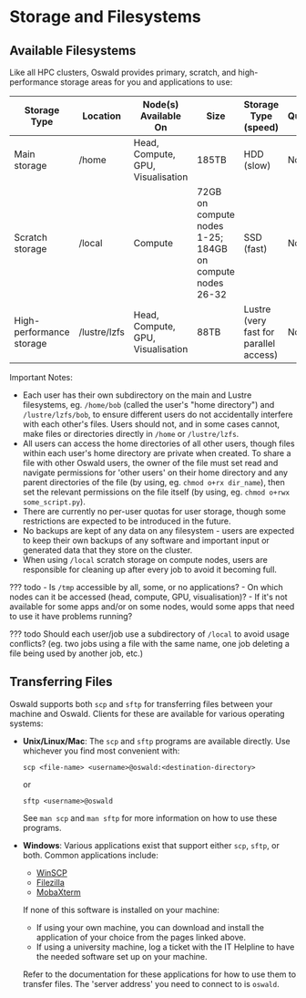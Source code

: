 # Storage and Filesystems

## Available Filesystems

Like all HPC clusters, Oswald provides primary, scratch, and high-performance storage areas for you and applications to use:

| Storage Type             | Location     | Node(s) Available On              | Size                                                        | Storage Type (speed)                   | Quotas |
|--------------------------|--------------|-----------------------------------|-------------------------------------------------------------|----------------------------------------|--------|
| Main storage             | /home        | Head, Compute, GPU, Visualisation | 185TB                                                       | HDD (slow)                             | None   |
| Scratch storage          | /local       | Compute                           | 72GB on compute nodes 1-25;<br>184GB on compute nodes 26-32 | SSD (fast)                             | None   |
| High-performance storage | /lustre/lzfs | Head, Compute, GPU, Visualisation | 88TB                                                        | Lustre (very fast for parallel access) | None   |

Important Notes:

- Each user has their own subdirectory on the main and Lustre filesystems, eg. `/home/bob` (called the user's "home directory") and `/lustre/lzfs/bob`, to ensure different users do not accidentally interfere with each other's files. Users should not, and in some cases cannot, make files or directories directly in `/home` or `/lustre/lzfs`.
- All users can access the home directories of all other users, though files within each user's home directory are private when created. To share a file with other Oswald users, the owner of the file must set read and navigate permissions for 'other users' on their home directory and any parent directories of the file (by using, eg. `chmod o+rx dir_name`), then set the relevant permissions on the file itself (by using, eg. `chmod o+rwx some_script.py`).
- There are currently no per-user quotas for user storage, though some restrictions are expected to be introduced in the future.
- No backups are kept of any data on any filesystem - users are expected to keep their own backups of any software and important input or generated data that they store on the cluster.
- When using `/local` scratch storage on compute nodes, users are responsible for cleaning up after every job to avoid it becoming full.

??? todo
    - Is `/tmp` accessible by all, some, or no applications?
    - On which nodes can it be accessed (head, compute, GPU, visualisation)?
    - If it's not available for some apps and/or on some nodes, would some apps that need to use it have problems running?

??? todo
    Should each user/job use a subdirectory of `/local` to avoid usage conflicts? (eg. two jobs using a file with the same name, one job deleting a file being used by another job, etc.)

## Transferring Files

Oswald supports both `scp` and `sftp` for transferring files between your machine and Oswald. Clients for these are available for various operating systems:

- **Unix/Linux/Mac**: The `scp` and `sftp` programs are available directly. Use whichever you find most convenient with:

    ```
    scp <file-name> <username>@oswald:<destination-directory>
    ```

    or

    ```
    sftp <username>@oswald
    ```

    See `man scp` and `man sftp` for more information on how to use these programs.

- **Windows**: Various applications exist that support either `scp`, `sftp`, or both. Common applications include:
    - [WinSCP](https://winscp.net/eng/index.php)
    - [Filezilla](https://filezilla-project.org/)
    - [MobaXterm](https://mobaxterm.mobatek.net)

    If none of this software is installed on your machine:
    
    - If using your own machine, you can download and install the application of your choice from the pages linked above.
    - If using a university machine, log a ticket with the IT Helpline to have the needed software set up on your machine.

    Refer to the documentation for these applications for how to use them to transfer files. The 'server address' you need to connect to is `oswald`.

